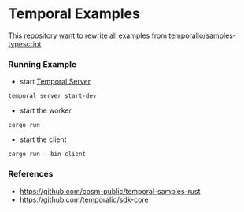# Temporal Examples

This repository want to rewrite all examples
from [temporalio/samples-typescript](https://github.com/temporalio/samples-typescript)

### Running Example

* start [Temporal Server](https://github.com/temporalio/cli/#installation)

```shell
temporal server start-dev
```

* start the worker

```shell
cargo run
```

* start the client

```shell
cargo run --bin client
```

### References

- https://github.com/cosm-public/temporal-samples-rust
- https://github.com/temporalio/sdk-core
